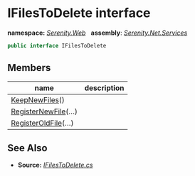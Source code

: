 # IFilesToDelete interface
**namespace:** *[Serenity.Web](../README.md#serenity.web-namespace)*   **assembly**: *[Serenity.Net.Services](../README.md)*

```csharp
public interface IFilesToDelete
```

## Members

| name | description |
| --- | --- |
| [KeepNewFiles](IFilesToDelete/KeepNewFiles.md)() |  |
| [RegisterNewFile](IFilesToDelete/RegisterNewFile.md)(…) |  |
| [RegisterOldFile](IFilesToDelete/RegisterOldFile.md)(…) |  |

## See Also

* **Source:** *[IFilesToDelete.cs](https://github.com/serenity-is/Serenity/blob/master/src/Serenity.Net.Services/Upload/IFilesToDelete.cs)*
